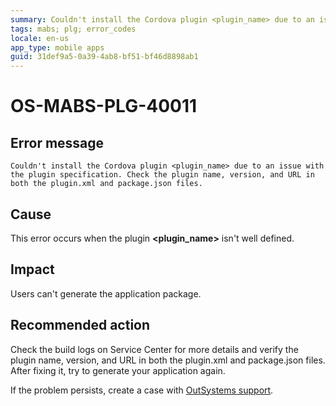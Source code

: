 ```yaml
---
summary: Couldn't install the Cordova plugin <plugin_name> due to an issue with the plugin specification. Check the plugin name, version, and URL in both the plugin.xml and package.json files.
tags: mabs; plg; error_codes
locale: en-us
app_type: mobile apps
guid: 31def9a5-0a39-4ab8-bf51-bf46d8898ab1
---
```


# OS-MABS-PLG-40011

## Error message

`Couldn't install the Cordova plugin <plugin_name> due to an issue with the
plugin specification. Check the plugin name, version, and URL in both the
plugin.xml and package.json files.`

## Cause

This error occurs when the plugin **&lt;plugin_name&gt;** isn't well defined.

## Impact

Users can't generate the application package.

## Recommended action

Check the build logs on Service Center for more details and verify the plugin
name, version, and URL in both the plugin.xml and package.json files. After fixing
it, try to generate your application again.

If the problem persists, create a case with [OutSystems
support](https://www.outsystems.com/support/portal/open-support-case?ErrorCode=OS-MABS-PLG-40011).
